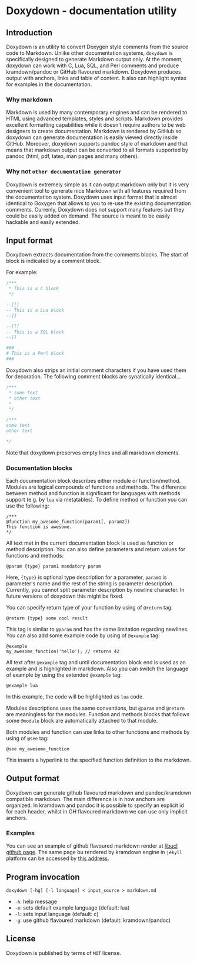 # Doxydown - documentation utility

## Introduction

Doxydown is an utility to convert Doxygen style comments from the source code to Markdown.
Unlike other documentation systems, `doxydown` is specifically designed to generate Markdown output only.
At the moment, doxydown can work with C, Lua, SQL, and Perl comments and produce kramdown/pandoc or GitHub
flavoured markdown. Doxydown produces output with anchors, links and table of content.
It also can highlight syntax for examples in the documentation.

### Why markdown

Markdown is used by many contemporary engines and can be rendered to HTML using advanced templates,
styles and scripts. Markdown provides excellent formatting capabilities while it doesn't require authors
to be web designers to create documentation. Markdown is rendered by GitHub so doxydown can generate
documentation is easily viewed directly inside GitHub. Moreover, doxydown supports pandoc style of markdown
and that means that markdown output can be converted to all formats supported by pandoc (html, pdf, latex,
man pages and many others).

### Why not `other documentation generator`

Doxydown is extremely simple as it can output markdown only but it is very convenient tool to generate nice
Markdown with all features required from the documentation system. Doxydown uses input format that is almost
identical to Goxygen that allows to you to re-use the existing documentation comments. Currenly, Doxydown
does not support many features but they could be easily added on demand. The source is meant to be easily
hackable and easily extended.

## Input format

Doxydown extracts documentation from the comments blocks. The start of block is indicated by a comment block.

For example:

```c
/***
 * This is a C block
 */
```

```lua
--[[[
-- This is a Lua block
--]]
```

```lua
--[[[
-- This is a SQL block
--]]
```

```perl
###
# This is a Perl block
###
```


Doxydown also strips an initial comment characters if you have used them for decoration.
The following comment blocks are synatically identical...

```c
/***
 * some text
 * other text
 *
 */
```

```c
/***
some text
other text

*/
```

Note that doxydown preserves empty lines and all markdown elements.

### Documentation blocks

Each documentation block describes either module or function/method. Modules are
logical compounds of functions and methods. The difference between method and
function is significant for languages with methods support (e.g. by `lua` via
metatables). To define method or function you can use the following:

	/***
	@function my_awesome_function(param1[, param2])
	This function is awesome.
	*/ 

All text met in the current documentation block is used as function or method description.
You can also define parameters and return values for functions and methods:

	@param {type} param1 mandatory param

Here, `{type}` is optional type description for a parameter, `param1` is parameter's name
and the rest of the string is parameter description. Currently, you cannot split
parameter description by newline character. In future versions of doxydown this might
be fixed.

You can specify return type of your function by using of `@return` tag:

	@return {type} some cool result
	
This tag is similar to `@param` and has the same limitation regarding newlines.
You can also add some example code by using of `@example` tag:

	@example
	my_awesome_function('hello'); // returns 42

All text after `@example` tag and until documentation block end is used as an example
and is highlighted in markdown. Also you can switch the language of example by using
the extended `@example` tag:

	@example lua

In this example, the code will be highlighted as `lua` code.

Modules descriptions uses the same conventions, but `@param` and `@return` are
meaningless for the modules. Function and methods blocks that follows some `@module`
block are automatically attached to that module.

Both modules and function can use links to other functions and methods by using of
`@see` tag:

	@see my_awesome_function

This inserts a hyperlink to the specified function definition to the markdown.

## Output format

Doxydown can generate github flavoured markdown and pandoc/kramdown compatible
markdown. The main difference is in how anchors are organized. In kramdown and
pandoc it is possible to specify an explicit id for each header, whilst in
GH flavoured markdown we can use only implicit anchors.

### Examples

You can see an example of github flavoured markdown render at 
[libucl github page](https://github.com/vstakhov/libucl/blob/master/doc/lua_api.md).
The same page bu rendered by kramdown engine in `jekyll` platform can be 
accessed by [this address](https://rspamd.com/doc/lua/ucl.html).

## Program invocation

	doxydown [-hg] [-l language] < input_source > markdown.md

* `-h`: help message
* `-e`: sets default example language (default: lua)
* `-l`: sets input language (default: c)
* `-g`: use github flavoured markdown (default: kramdown/pandoc)

## License

Doxydown is published by terms of `MIT` license.
